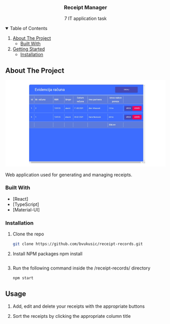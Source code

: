<!-- PROJECT LOGO -->
<br />
<p align="center">

  <h3 align="center">Receipt Manager</h3>

  <p align="center">
    7 IT application task
    <br />
  </p>




<!-- TABLE OF CONTENTS -->
<details open="open">
  <summary>Table of Contents</summary>
  <ol>
    <li>
      <a href="#about-the-project">About The Project</a>
      <ul>
        <li><a href="#built-with">Built With</a></li>
      </ul>
    </li>
    <li>
      <a href="#getting-started">Getting Started</a>
      <ul>
        <li><a href="#installation">Installation</a></li>
      </ul>
    </li>
  </ol>
</details>



<!-- ABOUT THE PROJECT -->
## About The Project

[![Product Name Screen Shot][product-screenshot]](https://example.com)

Web application used for generating and managing receipts.


### Built With

* [React]
* [TypeScript]
* [Material-UI]

### Installation

1. Clone the repo
   ```sh
   git clone https://github.com/bvukusic/receipt-records.git
   ```
2. Install NPM packages
   npm install
   ```
3. Run the following command inside the /receipt-records/ directory
   ```sh
   npm start
   ```


<!-- USAGE EXAMPLES -->
## Usage
1. Add, edit and delete your receipts with the appropriate buttons

4. Sort the receipts by clicking the appropriate column title






<!-- MARKDOWN LINKS & IMAGES -->
<!-- https://www.markdownguide.org/basic-syntax/#reference-style-links -->
[product-screenshot]: ./screenshot.jpg
